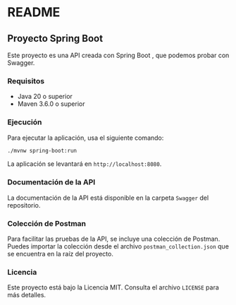 # README

## Proyecto Spring Boot 

Este proyecto es una API creada con Spring Boot , que podemos probar con Swagger. 

### Requisitos

- Java 20 o superior
- Maven 3.6.0 o superior


### Ejecución

Para ejecutar la aplicación, usa el siguiente comando:
```sh
./mvnw spring-boot:run
```

La aplicación se levantará en `http://localhost:8080`.

### Documentación de la API

La documentación de la API está disponible en la carpeta `Swagger` del repositorio.

### Colección de Postman

Para facilitar las pruebas de la API, se incluye una colección de Postman. Puedes importar la colección desde el archivo `postman_collection.json` que se encuentra en la raíz del proyecto.


### Licencia

Este proyecto está bajo la Licencia MIT. Consulta el archivo `LICENSE` para más detalles.
